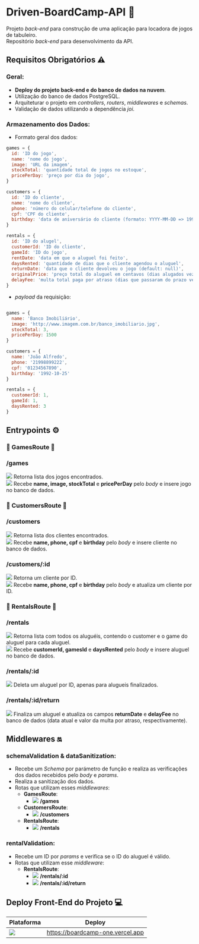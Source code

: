 # Driven-BoardCamp-API 🎲
Projeto _back-end_ para construção de uma aplicação para locadora de jogos de tabuleiro.<br>
Repositório _back-end_ para desenvolvimento da API.
## Requisitos Obrigatórios ⚠️

### Geral:
- **Deploy do projeto back-end e do banco de dados na nuvem**.
- Utilização do banco de dados PostgreSQL.
- Arquiteturar o projeto em _controllers_, _routers_, _middlewares_ e _schemas_.
- Validação de dados utilizando a dependência _joi_.

### Armazenamento dos Dados:

- Formato geral dos dados:

``` jsx
games = {
  id: 'ID do jogo',
  name: 'nome do jogo',
  image: 'URL da imagem',
  stockTotal: 'quantidade total de jogos no estoque',
  pricePerDay: 'preço por dia do jogo',
}

customers = {
  id: 'ID do cliente',
  name: 'nome do cliente',
  phone: 'número do celular/telefone do cliente',
  cpf: 'CPF do cliente',
  birthday: 'data de aniversário do cliente (formato: YYYY-MM-DD => 1992-10-25)'
}

rentals = {
  id: 'ID do alugel',
  customerId: 'ID do cliente',
  gameId: 'ID do jogo',
  rentDate: 'data em que o aluguel foi feito',
  daysRented: 'quantidade de dias que o cliente agendou o aluguel',
  returnDate: 'data que o cliente devolveu o jogo (default: null)',
  originalPrice: 'preço total do aluguel em centavos (dias alugados vezes o preço por dia do jogo)',
  delayFee: 'multa total paga por atraso (dias que passaram do prazo vezes o preço por dia do jogo)'  
}
```

- _payload_ da requisição:

``` jsx

games = {
  name: 'Banco Imobiliário',
  image: 'http://www.imagem.com.br/banco_imobiliario.jpg',
  stockTotal: 3,
  pricePerDay: 1500
}

customers = {
  name: 'João Alfredo',
  phone: '21998899222',
  cpf: '01234567890',
  birthday: '1992-10-25'
}

rentals = {
  customerId: 1,
  gameId: 1,
  daysRented: 3
}

```

## Entrypoints ⚙️
### 🚩 GamesRoute 🚩
### /games
![](https://place-hold.it/80x20/26baec/ffffff?text=GET&fontsize=16) Retorna lista dos jogos encontrados.<br>
![](https://place-hold.it/80x20/26ec48/ffffff?text=POST&fontsize=16) Recebe **name, image, stockTotal** e **pricePerDay** pelo _body_ e insere jogo no banco de dados.
<br>
### 🚩 CustomersRoute 🚩
### /customers
![](https://place-hold.it/80x20/26baec/ffffff?text=GET&fontsize=16) Retorna lista dos clientes encontrados.<br>
![](https://place-hold.it/80x20/26ec48/ffffff?text=POST&fontsize=16) Recebe **name, phone, cpf** e **birthday** pelo _body_ e insere cliente no banco de dados.
### /customers/:id
![](https://place-hold.it/80x20/26baec/ffffff?text=GET&fontsize=16) Retorna um cliente por ID.<br>
![](https://place-hold.it/80x20/ec7926/ffffff?text=PUT&fontsize=16) Recebe **name, phone, cpf** e **birthday** pelo _body_ e atualiza um cliente por ID.
<br>
### 🚩 RentalsRoute 🚩
### /rentals
![](https://place-hold.it/80x20/26baec/ffffff?text=GET&fontsize=16) Retorna lista com todos os aluguéis, contendo o customer e o game do aluguel para cada aluguel.<br>
![](https://place-hold.it/80x20/26ec48/ffffff?text=POST&fontsize=16) Recebe **customerId, gamesId** e **daysRented** pelo _body_ e insere aluguel no banco de dados.
### /rentals/:id
![](https://place-hold.it/80x20/ec2626/ffffff?text=DELETE&fontsize=16) Deleta um aluguel por ID, apenas para alugueis finalizados.
### /rentals/:id/return
![](https://place-hold.it/80x20/26ec48/ffffff?text=POST&fontsize=16) Finaliza um aluguel e atualiza os campos **returnDate** e **delayFee** no banco de dados (data atual e valor da multa por atraso, respectivamente).
<br>
## Middlewares 🔛

### schemaValidation & dataSanitization:
- Recebe um _Schema_ por parámetro de função e realiza as verificações dos dados recebidos pelo _body_ e _params_.
- Realiza a sanitização dos dados.
- Rotas que utilizam esses _middlewares_:
  - **GamesRoute**:
    - ![](https://place-hold.it/80x20/26ec48/ffffff?text=POST&fontsize=16) **/games**
  - **CustomersRoute**:
    - ![](https://place-hold.it/80x20/26ec48/ffffff?text=POST&fontsize=16) **/customers**
  - **RentalsRoute**:
    - ![](https://place-hold.it/80x20/26ec48/ffffff?text=POST&fontsize=16) **/rentals** 

### rentalValidation:
- Recebe um ID por _params_ e verifica se o ID do aluguel é válido.
- Rotas que utilizam esse _middleware_:
  - **RentalsRoute**:
    - ![](https://place-hold.it/80x20/ec2626/ffffff?text=DELETE&fontsize=16) **/rentals/:id**
    - ![](https://place-hold.it/80x20/26ec48/ffffff?text=POST&fontsize=16) **/rentals/:id/return**

## Deploy Front-End do Projeto 💻

| Plataforma | Deploy |
| --- | --- |
| <a href="https://vercel.com/"><img src="https://img.shields.io/badge/Vercel-000000?style=for-the-badge&logo=vercel&logoColor=white" /></a> | https://boardcamp-one.vercel.app
